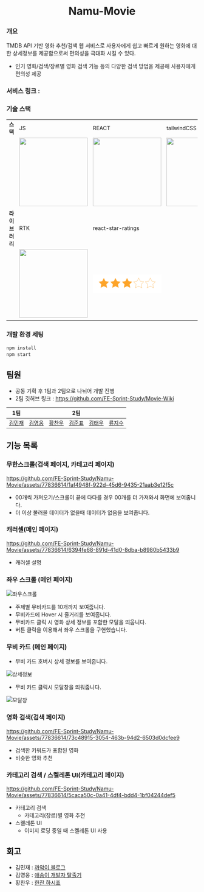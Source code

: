 <div align="center" >
  
# Namu-Movie
</div>

### 개요
TMDB API 기반 영화 추천/검색 웹 서비스로 사용자에게 쉽고 빠르게 원하는 영화에 대한 상세정보를 제공함으로써 편의성을 극대화 시킬 수 있다.
- 인기 영화/검색/장르별 영화 검색 기능 등의 다양한 검색 방법을 제공해 사용자에게 편의성 제공

### 서비스 링크 : 

### 기술 스택
<table>
  <tr>
    <td><strong>스택</strong></td>
    <td>JS</td>
    <td>REACT</td>
    <td>tailwindCSS</td>
    <td>styled-components</td>
  </tr>
  <tr>
    <td></td>
    <td><img src="https://upload.wikimedia.org/wikipedia/commons/thumb/6/6a/JavaScript-logo.png/800px-JavaScript-logo.png" width="180" height="180"/></td>
    <td><img src="https://blog.kakaocdn.net/dn/doBY5S/btrlEmJSNSs/qmgj8lzzHRkt2b0WX5nSN1/img.png" width="180" height="180"/></td>
    <td><img src="https://upload.wikimedia.org/wikipedia/commons/thumb/d/d5/Tailwind_CSS_Logo.svg/2048px-Tailwind_CSS_Logo.svg.png" width="180" height="180"/></td>
    <td><img src="https://i.ibb.co/ydkG6cv/img.png" width="180" height="180"/></td>
  </tr>
  <tr>
    <td><strong>라이브러리</strong></td>
    <td>RTK</td>
    <td>react-star-ratings</td>
    <td></td>
    <td></td>
  </tr>
  <tr>
    <td></td>
    <td><img src="https://img.uxwing.com/wp-content/themes/uxwing/download/brands-social-media/redux-icon.svg" width="180" height="180"/></td>
    <td><img src="https://raw.githubusercontent.com/ami1906/react-star-rating-lite/develop/public/filled.png" width="180"/></td>
    <td></td>
    <td></td>
  </tr>
</table>


### 개발 환경 세팅
```bash
npm install
npm start
```


## 팀원
- 공동 기획 후 1팀과 2팀으로 나뉘어 개발 진행
- 2팀 깃허브 링크 : https://github.com/FE-Sprint-Study/Movie-Wiki

| 1팀 |  |  | 2팀 |  |  |
| --- | --- | --- | --- | --- | --- |
| [김민재](https://github.com/crowcrow07) | [김영웅](https://github.com/novice-hero) | [황찬우](https://github.com/HChanWoo) | [김준표](https://github.com/KimJunpyo) | [김태우](https://github.com/TaeWooKim-SCH/) | [류지수](https://github.com/R-jisu) | 


## 기능 목록

### 무한스크롤(검색 페이지, 카테고리 페이지)

https://github.com/FE-Sprint-Study/Namu-Movie/assets/77836614/1af4948f-922d-45d6-9435-21aab3e12f5c

- 00개씩 가져오기/스크롤이 끝에 다다를 경우 00개를 더 가져와서 화면에 보여줍니다.
- 더 이상 불러올 데이터가 없을때 데이터가 없음을 보여줍니다.

### 캐러셀(메인 페이지)

https://github.com/FE-Sprint-Study/Namu-Movie/assets/77836614/6394fe68-891d-41d0-8dba-b8980b5433b9

- 캐러셀 설명

### 좌우 스크롤 (메인 페이지)
![좌우스크롤](https://github.com/FE-Sprint-Study/Namu-Movie/assets/88226519/2283771b-96fb-465e-bac2-c60b8b7e2235)

- 주제별 무비카드를 10개까지 보여줍니다.
- 무비카드에 Hover 시 줄거리를 보여줍니다.
- 무비카드 클릭 시 영화 상세 정보를 포함한 모달을 띄웁니다.
- 버튼 클릭을 이용해서 좌우 스크롤을 구현했습니다.

### 무비 카드 (메인 페이지)
- 무비 카드 호버시 상세 정보를 보여줍니다. </br>

![상세정보](https://github.com/FE-Sprint-Study/Namu-Movie/assets/88226519/261151c9-a179-412c-9695-fb20562ca74a)

- 무비 카드 클릭시 모달창을 띄워줍니다. </br>

![모달창](https://github.com/FE-Sprint-Study/Namu-Movie/assets/88226519/c02bc873-b2fa-4134-b1d0-cf2446859797)


### 영화 검색(검색 페이지)

https://github.com/FE-Sprint-Study/Namu-Movie/assets/77836614/73c48915-3054-463b-94d2-6503d0dcfee9

- 검색한 키워드가 포함된 영화
- 비슷한 영화 추천

### 카테고리 검색 / 스켈레톤 UI(카테고리 페이지)

https://github.com/FE-Sprint-Study/Namu-Movie/assets/77836614/5caca50c-0a41-4df4-bdd4-1bf04244def5

- 카테고리 검색
  - 카테고리(장르)별 영화 추천
- 스켈레톤 UI
  - 이미지 로딩 중일 때 스켈레톤 UI 사용

## 회고
- 김민재 : [까악이 블로그](https://crow07.tistory.com/entry/TMDB-API%EB%A5%BC-%EC%9D%B4%EC%9A%A9%ED%95%B4%EC%84%9C-%EC%98%81%ED%99%94-%EC%9B%B9%EC%82%AC%EC%9D%B4%ED%8A%B8-%ED%98%91%EC%97%85-%EC%97%B0%EC%8A%B5%ED%95%B4%EB%B3%B4%EA%B8%B0)
- 김영웅 : [애송이 개발자 탈출기](https://highero.tistory.com/entry/%EC%98%81%ED%99%94-%EA%B2%80%EC%83%89-%EC%9B%B9-%ED%9A%8C%EA%B3%A0)
- 황찬우 : [한잔 하시죠](url)
